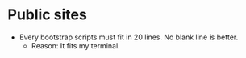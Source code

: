 # Public sites
- Every bootstrap scripts must fit in 20 lines. No blank line is better.
	- Reason: It fits my terminal.

